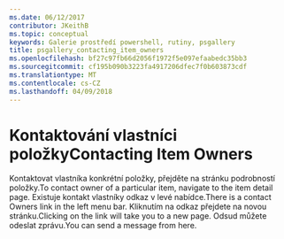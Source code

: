 ```yaml
---
ms.date: 06/12/2017
contributor: JKeithB
ms.topic: conceptual
keywords: Galerie prostředí powershell, rutiny, psgallery
title: psgallery_contacting_item_owners
ms.openlocfilehash: bf27c97fb66d2056f1972f5e097efaabedc35bb3
ms.sourcegitcommit: cf195b090b3223fa4917206dfec7f0b603873cdf
ms.translationtype: MT
ms.contentlocale: cs-CZ
ms.lasthandoff: 04/09/2018
---
```

# <a name="contacting-item-owners"></a><span data-ttu-id="489ed-103">Kontaktování vlastníci položky</span><span class="sxs-lookup"><span data-stu-id="489ed-103">Contacting Item Owners</span></span>

<span data-ttu-id="489ed-104">Kontaktovat vlastníka konkrétní položky, přejděte na stránku podrobností položky.</span><span class="sxs-lookup"><span data-stu-id="489ed-104">To contact owner of a particular item, navigate to the item detail page.</span></span>
<span data-ttu-id="489ed-105">Existuje kontakt vlastníky odkaz v levé nabídce.</span><span class="sxs-lookup"><span data-stu-id="489ed-105">There is a contact Owners link in the left menu bar.</span></span>
<span data-ttu-id="489ed-106">Kliknutím na odkaz přejdete na novou stránku.</span><span class="sxs-lookup"><span data-stu-id="489ed-106">Clicking on the link will take you to a new page.</span></span>
<span data-ttu-id="489ed-107">Odsud můžete odeslat zprávu.</span><span class="sxs-lookup"><span data-stu-id="489ed-107">You can send a message from here.</span></span>